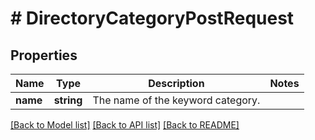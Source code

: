 # # DirectoryCategoryPostRequest

## Properties

Name | Type | Description | Notes
------------ | ------------- | ------------- | -------------
**name** | **string** | The name of the keyword category. |

[[Back to Model list]](../../README.md#models) [[Back to API list]](../../README.md#endpoints) [[Back to README]](../../README.md)
